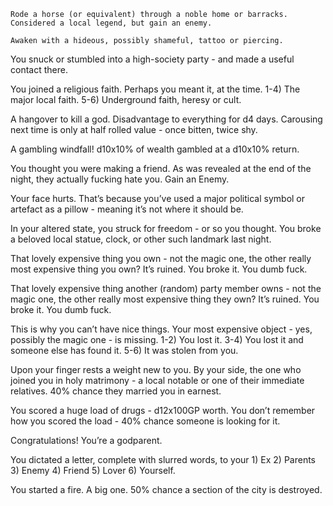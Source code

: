 	Rode a horse (or equivalent) through a noble home or barracks. Considered a local legend, but gain an enemy.

    Awaken with a hideous, possibly shameful, tattoo or piercing.

You snuck or stumbled into a high-society party - and made a useful contact there.

You joined a religious faith. Perhaps you meant it, at the time. 1-4) The major local faith. 5-6) Underground faith, heresy or cult.

A hangover to kill a god. Disadvantage to everything for d4 days. Carousing next time is only at half rolled value - once bitten, twice shy.

A gambling windfall! d10x10% of wealth gambled at a d10x10% return.

You thought you were making a friend. As was revealed at the end of the night, they actually fucking hate you. Gain an Enemy.

Your face hurts. That’s because you’ve used a major political symbol or artefact as a pillow - meaning it’s not where it should be.

In your altered state, you struck for freedom - or so you thought. You broke a beloved local statue, clock, or other such landmark last night.

That lovely expensive thing you own - not the magic one, the other really most expensive thing you own? It’s ruined. You broke it. You dumb fuck.

That lovely expensive thing another (random) party member owns - not the magic one, the other really most expensive thing they own? It’s ruined. You broke it. You dumb fuck.

This is why you can’t have nice things. Your most expensive object - yes, possibly the magic one - is missing. 1-2) You lost it. 3-4) You lost it and someone else has found it. 5-6) It was stolen from you.

Upon your finger rests a weight new to you. By your side, the one who joined you in holy matrimony - a local notable or one of their immediate relatives. 40% chance they married you in earnest.

You scored a huge load of drugs - d12x100GP worth. You don’t remember how you scored the load - 40% chance someone is looking for it.

Congratulations! You’re a godparent.

You dictated a letter, complete with slurred words, to your 1) Ex 2) Parents 3) Enemy 4) Friend 5) Lover 6) Yourself.

You started a fire. A big one. 50% chance a section of the city is destroyed.








